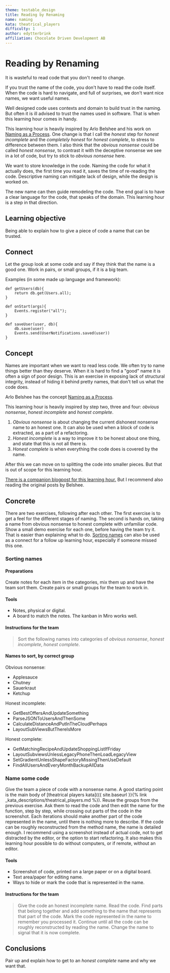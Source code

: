 ```yaml
---
theme: testable_design
title: Reading by Renaming
name: naming
kata: theatrical_players
difficulty: 1
author: edytterbrink
affiliation: Chocolate Driven Development AB
---
```


# Reading by Renaming

It is wasteful to read code that you don't need to change.

If you trust the name of the code, you don't have to read the code itself.
When the code is hard to navigate, and full of surprises,
we don't want nice names, we want useful names.

Well designed code uses contexts and domain to build trust in the naming.
But often it is ill advised to trust the names used in software.
That is when this learning hour comes in handy.

This learning hour is heavily inspired by Arlo Belshee and his work on [Naming as a Process](https://www.digdeeproots.com/articles/naming-process/).
One change is that I call the *honest* step for *honest incomplete* and the *completely honest* for *honest complete*,
to stress to difference between them. 
I also think that the *obvious nonsense* could be called *honest nonsense*,
to contrast it with the deceptive nonsense we see in a lot of code,
but try to stick to *obvious nonsense* here.

We want to store knowledge in the code. 
Naming the code for what it actually does, 
the first time you read it, 
saves the time of re-reading the code.
Descriptive naming can mitigate lack of design,
while the design is worked on.


The new name can then guide remodeling the code.
The end goal is to have a clear language for the code,
that speaks of the domain.
This learning hour is a step in that direction. 

## Learning objective
Being able to explain how to give a piece of code a name that can be trusted.

## Connect
Let the group look at some code and say if they think that the name is a good one.
Work in pairs, or small groups, if it is a big team. 

Examples (in some made up language and framework): 

    def getUsers(db){
        return db.get(Users.all);
    }

    def onStart(args){
        Events.register("all");
    }
    
    def saveUser(user, db){
        db.save(user)
        Events.send(UserNotifications.saved(user))
    }


## Concept
Names are important when we want to read less code. 
We often try to name things better than they deserve. 
When it is hard to find a "good" name it is often a sign of poor design.
This is an exercise in exposing lack of structural integrity,
instead of hiding it behind pretty names, that don't tell us what the code does.

Arlo Belshee has the concept
[Naming as a Process]( https://www.digdeeproots.com/articles/naming-process/).

This learning hour is heavily inspired by step two, three and four: *obvious nonsense*, *honest incomplete* and *honest complete*.


1. *Obvious nonsense* is about changing the current dishonest nonsense name to an honest one.
It can also be used when a block of code is extracted, as a part of a refactoring.
2. *Honest incomplete* is a way to improve it to be honest about one thing, 
and state that this is not all there is.
3. *Honest complete* is when everything the code does is covered by the name.

After this we can move on to splitting the code into smaller pieces.
But that is out of scope for this learning hour.

[There is a companion blogpost for this learning hour.](https://www.chocolatedrivendevelopment.com/2022/10/10/whats-in-a-name/)
But I recommend also reading the original posts by Belshee.

## Concrete
There are two exercises, following after each other.
The first exercise is to get a feel for the different stages of naming.
The second is hands on, taking a name from obvious nonsense to honest complete with unfamiliar code.
Show a small demo exercise for each one, before having the team try it.
That is easier than explaining what to do. 
[Sorting names](#sorting-names) can also be used as a connect for a follow up learning hour, 
especially if someone missed this one.

### Sorting names ###

#### Preparations
Create notes for each item in the categories, mix them up and have the team sort them.
Create pairs or small groups for the team to work in. 

#### Tools
- Notes, physical or digital.
- A board to match the notes. The kanban in Miro works well.

#### Instructions for the team
> Sort the following names into categories of *obvious nonsense*, *honest incomplete*, *honest complete*.

#### Names to sort, by correct group
Obvious nonsense:
- Applesauce
- Chutney 
- Sauerkraut 
- Ketchup

Honest incomplete:
- GetBestOffersAndUpdateSomething
- ParseJSONToUsersAndThenSome
- CalculateDistanceAndPutInTheCloudPerhaps
- LayoutSubViewsButThereIsMore

Honest complete:
- GetMatchingRecipeAndUpdateShoppingListIfFriday
- LayoutSubviewsUnlessLegacyPhoneThenLoadLegacyView
- SetGradientUnlessShapeFactoryMissingThenUseDefault
- FindAllUsersAndEveryMonthBackupAllData

### Name some code  
Give the team a piece of code with a nonsense name. 
A good starting point is the main body of 
[theatrical players kata]({{ site.baseurl }}{% link _kata_descriptions/theatrical_players.md %}). 
Reuse the groups from the previous exercise. 
Ask them to read the code and then edit the name for the function,
step by step, while crossing out parts of the code in the screenshot.
Each iterations should make another part of the code represented in the name,
until there is nothing more to describe. 
If the code can be roughly reconstructed from the method name, the name is detailed enough.
I recommend using a screenshot instead of actual code, not to get distracted by the editor,
or the option to start refactoring. 
It also makes this learning hour possible to do without computers, 
or if remote, without an editor.

#### Tools
- Screenshot of code, printed on a large paper or on a digital board.
- Text area/paper for editing name.
- Ways to hide or mark the code that is represented in the name.

#### Instructions for the team
> Give the code an honest incomplete name. 
> Read the code. 
> Find parts that belong together and add something to the name that represents that part of the code.
> Mark the code represented in the name to remember you processed it.
> Continue until all the code can be roughly reconstructed by reading the name.
> Change the name to signal that it is now complete.

## Conclusions
Pair up and explain how to get to an *honest complete* name and why we want that.